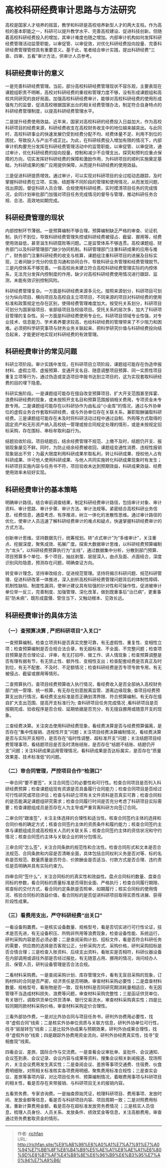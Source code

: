 # 高校科研经费审计思路与方法研究

高校是国家人才培养的摇篮，教学和科研是高校培养新型人才的两大支柱。作为高校的基本职能之一，科研可以提升教学水平、完善高校建设、促进科技创新。但随着高校科研经费投入的增加，其审计难度也随之增加。内部审计机构如何发挥科研经费管理活动监管职能，以审促管、以审促效，对优化科研经费投向投量、完善科研经费管理管控具有重要意义。基于此，笔者结合审计实践，提出科研经费“三查、四审、五看”审计方法，供审计人员参考。

## 科研经费审计的意义


一是完善科研经费管理。当前，部分高校科研经费管理现状不容乐观，主要表现在课题组职责不明晰，高校对科研经费的重视和管理力度不够，没有形成课题组和高校共同研究的良好局面。加强高校科研经费审计，能够对高校科研经费的使用形成强有力的监督，促进高校根据国家出台的相关经费管理办法，制定符合自身特点的科研经费管理制度，以提高科研经费管理水平。

二是提升经费使用效益。近年来，国家对高校科研的经费投入日益加大，作为高校科研项目的经费来源，科研经费收支在高校财务收支中的地位越来越突出。与此同时，高校科研事业的快速发展仍受到经费分配不均、经费体量不足、利用不到位的困扰，导致投入与产出不成正比。为此，在科研经费投入增加有限的情况下，内部审计机构要充分发挥在科研经费管理活动中的监管职能，以审促管、以审促效，通过审计，优化科研经费的投向投量，控制和减少不合理支出，探究和预判应重点保障的方向，切实发挥好科研经费的保障和激励作用，为科研项目的顺利实施奠定基础，为科研成果的推广应用提供保障，从而提升科研经费的使用效益。

三是促进科研提质增效。通过审计，可以实现对科研项目的全过程动态跟踪，及时掌握科研经费在立项、实施、结题等不同阶段的管理和使用情况，从而发现问题、找出原因，督促科研人员合理、合规使用科研经费，实时摸清项目任务的完成情况，会同计划审批部门加强对项目任务完成情况的督导与管理，推动科研任务合规、合法、高效地如期完成。


## 科研经费管理的现状


内部控制环节薄弱。一是预算编制不够合理。预算编制缺乏严格的审查、论证机制，执行不到位，导致科研经费管理失控或科研经费被侵占、截留、挪用等，经费使用效益低，甚至滋生科研腐败等问题。二是监管体系不够连贯。高校课题组、财务部门以及科研管理部门缺少协同机制。科研管理部门注重科研成果的应用与推广，财务部门注重科研经费的收支与核算，课题组注重科研项目的进展及目标实现，三者间缺少充分的信息沟通和协同合作，导致科研业务管理和经费管理脱节。三是内控体系不够完善。一些高校尚未建立符合高校科研经费管理实际的内控体系，无法充分发挥内控制度的作用，缺少对高校科研经费使用情况进行跟踪、监测，未能有效识别控制风险。

科研经费管理复杂。一方面是科研经费来源多元化。按照来源划分，科研项目可划分为纵向项目、横向项目及高校自主立项项目，不同来源的项目对科研经费的使用标准和政策规定也存在区别，使得经费管理难度加大。按受托关系划分，科研项目可划分为国家级项目、省部级项目及校级项目。受托关系的层次多，加大了科研项目管理的复杂性。另一方面是科研经费使用专业化。科研项目领域专业性强，对专业技术、信息能力、学术素养要求较高，也给科研经费的管理带来了不少阻力和困难。必须把科学研究事项与财务业务关联起来、把科学研究价值与科研经费投向结合起来，才能更好地实现对科研经费的有效管理。


## 科研经费审计的常见问题


科研立项阶段。审计实践中发现，在科研项目立项阶段，课题组可能存在伪造申报材料、虚假立项、虚报预算、变通开支名目、随意调整项目预算、同一实质性项目重复立项等行为，通过伪造或变造项目申报书达到立项目的，这为实现套取科研经费的目的埋下隐患。

科研实施阶段。一是课题组可能存在擅自改变预算项目、扩大开支范围甚至挥霍、浪费科研经费的现象，或未按照开支名目和预算范围报销相关费用，专项资金未专款专用。二是课题组可能存在以科研协作为由私设“小金库”的情况，通过与外协单位的虚假业务合作套取科研经费，或与外协单位存在关联关系，兼职取酬骗取科研经费。三是课题组可能存在未及时将科研活动过程中通过自制、外购等方式取得的固定资产和无形资产纳入高校统一管理或按合同规定处理的情形，或是未按规定招标采购，存在围标、串标牟取利益行为。

结题验收阶段。项目结题后，结余经费管理不规范、上缴不及时，结题仍开支、报销现象屡见不鲜。同时，为防止结余经费被收回，课题组变通性消费、违规性报销现象层出不穷；为最大限度利用科研成果牟取私利，转让科研成果、授权他人占有科研成果、许可他人使用科研成果、与他人共同实施转化科研成果现象时有发生；科研项目实施内容与任务书不符，项目验收未达到预期效益，科研成果效益、经费使用效率未较好实现。


## 科研经费审计的基本策略


明确审计路径。结合审前调查结果，制定科研经费审计路径，包括审计对象、审计资料、审计思路、审计步骤、审计方法、审计法规等。紧密结合高校科研业务信息、经费信息，通盘考虑、有序推进，树立一体化的发散性思维。通过审计路径的优化，使审计人员迅速了解科研经费审计的难点和疑点，快速掌握科研经费审计的方式方法。

创新审计思维。坚持数据先行，统筹规划。转“点式审计”为“多维审计”，关注重点、挖掘深度，聚焦成效、拓展广度。探索大数据审计思维，以科研经费预算编制为“龙头”，以科研经费预算执行为“主线”，通过数据集中分析，分散到部门预算、项目预算多个单位、多个项目，抽丝剥茧、层层深入，由点及面、点面结合，深度识别风险隐患，预测存在问题，明确查证方向。

转变审计理念。坚持审改结合，促进规范管理。坚持将揭示科研问题、规范科研管理、促进科研改革一体推进，深入剖析高校科研经费管理问题背后的体制性障碍、机制性缺陷、制度性漏洞，使审计建议具有较强的针对性和可操作性，促进被审计单位举一反三，完善制度、加强管理、深化改革，做到既重事后“治已病”，更重事前“防未病”，既形成震慑、管住当下，又触动根本、见效长远。


## 科研经费审计的具体方法


### （一）查预算决算 , 严把科研项目“入关口”

一查预算编制。检查立项资料是否真实完整可靠，有无虚假性、重复性、变相性立项；检查预算编制是否合规合法合章，有无超标准、不全面、不完整问题；检查项目预算是否合理论证、评审，有无打招呼、做工作、讲人情现象；检查预算调整是否有理有据有节，有无禁止性、额外性、变相性支出；检查配套经费是否真正及时到位，有无不配套、不及时、不足额情况；检查科研经费是否专项专款专用，有无被侵占、截留或挪用等情形。

二查预算执行。查项目经费预算收入执行情况，看经费收入是否全部纳入高校财务部门统一管理、统一核算，有无存在刻意脱离监管、游离边缘现象; 查项目经费预算支出执行情况，看经费支出标准是否正确划清界限、符合预算编制，有无存在擅自扩大支出范围、提高开支标准行为; 查科研项目任务完成情况 ,看科研项目是否按期完成、验收程序是否合规、延期依据是否充分，有无擅自挪用或随意开支的现象。

三查经费决算。关注突击使用科研经费现象，看经费决算是否与经费预算偏离，是否存在“集中性报销、违规性开支”问题；关注项目经费决算编制情况，看经费决算是否与实际开支相符，是否存在“临时性调整、超标准开支”问题；关注结题项目经费管理事项，看结题项目是否及时清账结账，是否存在“结题不结账、结题仍开支”问题；关注科研成果运用管理情况，看科研成果是否达标属实，是否存在“质量效果差、技术标准低”的问题。

### （二）审合同管理，严控项目合作“检测口”

一审合同“要不要签”，关注合同签订的必要性和可行性。检查合同项目是否列入科研经费预算；检查课题组现有资源是否具备履行合同能力；检查合同项目是否经过可行性研究或项目评估；检查与科研立项有关文件资料是否真实可靠；检查合同标的是否能满足课题组研究需求；检查合同履行时间是否充分考虑了科研项目实际需要；检查课题组成员是否存在人为主导或严重背离科研方向签订合同。

二审合同“跟谁签”，关注主体选择的合理性和适当性。核查合同签约主体的选择和合同价格的确定方式；核查合同签约主体的资质条件和履约能力；核查合同签约主体与课题组成员或高校相关人员的关联关系；核查合同签约主体的资信状况和守约情况；核查合同签约主体与关联企业的转分包情况。

三审合同“怎么签”，关注合同条款的规范性和合法性。检查合同形式和文本是否合法规范、合同条款和内容是否清晰全面，具体包括合同权利义务是否对等、标的名称是否规范、数量质量是否符合、价款酬金是否适当、付款方式是否合理、违约责任是否明确并具有实际约束力。

四审合同“签什么”，关注合同标的的真实性和效益性。盘点合同标的数量、盘查合同标的参数，看合同标的质量标准是否得到全面、严格执行；检查合同履行期限、核查标的交付方式，看合同约定条款是否照单、如期履行；核实合同标的使用情况、核验合同标的效益价值，看合同标的是否促进科研项目取得实质性进展、获得阶段性成果。

### （三）看费用支出，严守科研经费“出关口”

一看设备购置费。一是核实设备数量、规格型号，看是否切实进行可行性论证，技术是否先进，有无设备积压、所购非所用等浪费现象，检查设备性能、系统运行，研判采购内容是否必须必要；二是查阅采购计划、招标文件，看是否符合科研任务的需要，供应商的选择是否客观公正，分析采购方式、采购价格，研判采购招标是否合情合理；三是检查入账资料、后续支出资料，看账实是否相符，科研仪器设备在内部调用或调往外部是否经过报批，有无随意占用、挪用的情况，询问经办人员、保管人员，研判设备管理是否合法合规。

二看材料采购费。一是查阅采购计划、库存管理文件，看有无盲目采购的现象，订购材料的合同是否严密，经济责任是否明确，审查材料采购必要性；二是盘查材料数量、规格型号，看账物是否一致，现有材料是否同研究期消耗量相适应，有无因管理不当造成材料损失、浪费等问题，审查材料采购完整性；三是函证供货单位、有关银行，调取供货单位供货清单、银行交易流水，审查材料采购真实性；四是比较同期同款材料采购价格，审查材料采购定价合理性。

三看外部协作费。一是对比外协合同与项目任务书，研判外协费用必要性，找寻“虚假合同”线索；二是核实外协单位资质与关联方信息，研判外协单位可行性，找寻“层层转包”线索；三是比较外协成果与预期效果，研判外协成果合理性，找寻“虚假外协”线索；四是跟踪外协费用资金流向，研判外协经费真实性，找寻“变相套现”线索。

四看会议、差旅、国际合作与交流费。一是查看会议审批单、呈批件、会议通知、会议签到表、会议记录、会议内容与成果等资料，搜集会议相关新闻报道、现场照片，关注会议费用发生真实性；二是查阅会议、差旅等事项交通费、住宿费、伙食费明细账，对照相关标准核实各项费用明细，聚焦费用标准合规性；三是查实会议、差旅等事项内容，对比项目任务书、预算编制情况，着眼费用事项与科研项目的相关性，看是否存在夹带报销、与科研项目无关的报销内容。

五看劳务费、专家咨询费。一是抽查原始凭证，梳理科研项目、费用事项、发放时间、发放金额等信息，看是否与科研项目内容、项目周期一致；二是对照费用标准，重新计算费用金额，看是否存在超标准发放劳务费情况 ；三是核实人员信息，梳理人员身份、人员关系、发放条件、绩效奖金等信息，关注高额费用，审查通过劳务费套取资金的情形。

---

> 作者: [richfan](https://richfan.site/)  
> URL: http://richfan.site/%E9%AB%98%E6%A0%A1%E7%A7%91%E7%A0%94%E7%BB%8F%E8%B4%B9%E5%AE%A1%E8%AE%A1%E6%80%9D%E8%B7%AF%E4%B8%8E%E6%96%B9%E6%B3%95%E7%A0%94%E7%A9%B6/  

